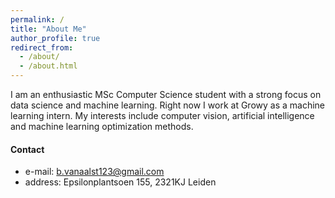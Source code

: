 ```yaml
---
permalink: /
title: "About Me"
author_profile: true
redirect_from: 
  - /about/
  - /about.html
---
```


I am an enthusiastic MSc Computer Science student with a strong focus on data science and machine learning. 
Right now I work at Growy as a machine learning intern. My interests include computer vision, artificial intelligence and machine learning optimization methods.

#### Contact

* e-mail: b.vanaalst123@gmail.com
* address: Epsilonplantsoen 155, 2321KJ Leiden



